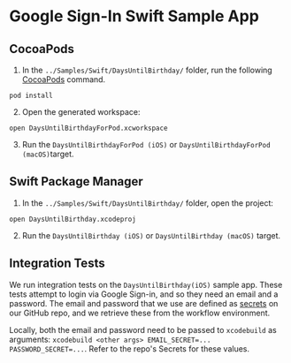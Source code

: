 # Google Sign-In Swift Sample App

## CocoaPods

1. In the `../Samples/Swift/DaysUntilBirthday/` folder, run the following 
[CocoaPods](https://cocoapods.org) command.

```
pod install
```

2. Open the generated workspace:

```
open DaysUntilBirthdayForPod.xcworkspace
```

3. Run the `DaysUntilBirthdayForPod (iOS)` or `DaysUntilBirthdayForPod (macOS)`target.

## Swift Package Manager

1. In the `../Samples/Swift/DaysUntilBirthday/` folder, open the project:

```
open DaysUntilBirthday.xcodeproj
```
2. Run the `DaysUntilBirthday (iOS)` or `DaysUntilBirthday (macOS)` target.

## Integration Tests

We run integration tests on the `DaysUntilBirthday(iOS)` sample app.
These tests attempt to login via Google Sign-in, and so they need an email and
a password.
The email and password that we use are defined as
[secrets](https://docs.github.com/en/actions/learn-github-actions/contexts#secrets-context)
on our GitHub repo, and we retrieve these from the workflow environment.

Locally, both the email and password need to be passed to `xcodebuild` as
arguments: `xcodebuild <other args> EMAIL_SECRET=... PASSWORD_SECRET=...`.
Refer to the repo's Secrets for these values.
